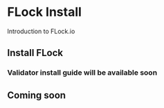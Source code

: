 # FLock Install
Introduction to FLock.io
## Install FLock
### Validator install guide will be available soon 
## Coming soon